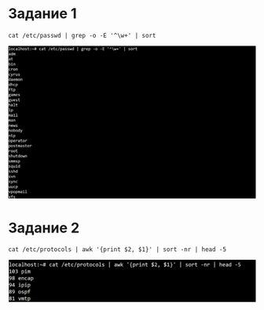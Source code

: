 # Задание 1
```
cat /etc/passwd | grep -o -E '^\w+' | sort
```
![](num1res.png)

# Задание 2
```
cat /etc/protocols | awk '{print $2, $1}' | sort -nr | head -5
```
![](num2res.png)
